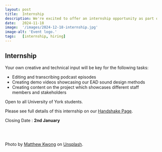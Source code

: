 ```yaml
---
layout: post
title:  Internship
description: We're excited to offer an internship opportunity as part of our project titled Creative and Accessible Content Creation with focus on content creation. You will work closely with our team to help develop creative and accessible content to promote the research project.
date:   2024-11-18
image:  '/images/2024-12-18-internship.jpg'
image-alt: 'Event logo.'
tags:   [internship, hiring]
---  
```


## Internship
Your own creative and technical input will be key for the following tasks:

- Editing and transcribing podcast episodes
- Creating demo videos showcasing our EAD sound design methods
- Creating content on the project which showcases different staff members and stakeholders

Open to all University of York students.

Please see full details of this internship on our [Handshake Page](https://york.joinhandshake.co.uk/jobs/47801/share_preview).

Closing Date : **2nd January**

<br><br>

Photo by <a href="https://unsplash.com/@mattykwong1?utm_content=creditCopyText&utm_medium=referral&utm_source=unsplash">Matthew Kwong</a> on <a href="https://unsplash.com/photos/person-using-macbook-pro-turned-on-qJgW5ewKCO8?utm_content=creditCopyText&utm_medium=referral&utm_source=unsplash">Unsplash</a>.

